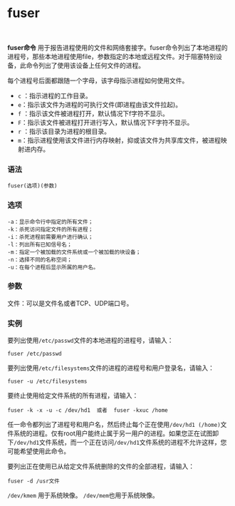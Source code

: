 # fuser

‍

**fuser命令** 用于报告进程使用的文件和网络套接字。fuser命令列出了本地进程的进程号，那些本地进程使用file，参数指定的本地或远程文件。对于阻塞特别设备，此命令列出了使用该设备上任何文件的进程。

每个进程号后面都跟随一个字母，该字母指示进程如何使用文件。

- ​`c`​ ：指示进程的工作目录。
- ​`e`​ ：指示该文件为进程的可执行文件(即进程由该文件拉起)。
- ​`f`​ ：指示该文件被进程打开，默认情况下f字符不显示。
- ​`F`​ ：指示该文件被进程打开进行写入，默认情况下F字符不显示。
- ​`r`​ ：指示该目录为进程的根目录。
- ​`m`​ ：指示进程使用该文件进行内存映射，抑或该文件为共享库文件，被进程映射进内存。

### 语法

```
fuser(选项)(参数)
```

### 选项

```
-a：显示命令行中指定的所有文件；
-k：杀死访问指定文件的所有进程；
-i：杀死进程前需要用户进行确认；
-l：列出所有已知信号名；
-m：指定一个被加载的文件系统或一个被加载的块设备；
-n：选择不同的名称空间；
-u：在每个进程后显示所属的用户名。
```

### 参数

文件：可以是文件名或者TCP、UDP端口号。

### 实例

要列出使用`/etc/passwd`​文件的本地进程的进程号，请输入：

```
fuser /etc/passwd
```

要列出使用`/etc/filesystems`​文件的进程的进程号和用户登录名，请输入：

```
fuser -u /etc/filesystems
```

要终止使用给定文件系统的所有进程，请输入：

```
fuser -k -x -u -c /dev/hd1  或者  fuser -kxuc /home
```

任一命令都列出了进程号和用户名，然后终止每个正在使用`/dev/hd1 (/home)`​文件系统的进程。仅有root用户能终止属于另一用户的进程。如果您正在试图卸下`/dev/hd1`​文件系统，而一个正在访问`/dev/hd1`​文件系统的进程不允许这样，您可能希望使用此命令。

要列出正在使用已从给定文件系统删除的文件的全部进程，请输入：

```
fuser -d /usr文件
```

​`/dev/kmem`​ 用于系统映像。
`/dev/mem`​  也用于系统映像。

‍
